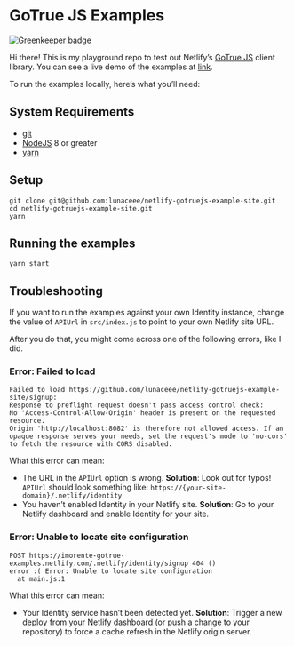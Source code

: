 # GoTrue JS Examples

[![Greenkeeper badge](https://badges.greenkeeper.io/logikinc/netlify-gotruejs-example-site.svg)](https://greenkeeper.io/)

Hi there! This is my playground repo to test out Netlify’s [GoTrue JS](https://github.com/netlify/gotrue-js) client library. You can see a live demo of the examples at [link](https://lunaceee-gotruejs.netlify.com/).

To run the examples locally, here’s what you’ll need:

## System Requirements

* [git](https://git-scm.com)
* [NodeJS](nodejs.org) 8 or greater
* [yarn](yarnpkg.com)

## Setup

```
git clone git@github.com:lunaceee/netlify-gotruejs-example-site.git
cd netlify-gotruejs-example-site.git
yarn
```

## Running the examples

```
yarn start
```

## Troubleshooting

If you want to run the examples against your own Identity instance, change the
value of `APIUrl` in `src/index.js` to point to your own Netlify site URL.

After you do that, you might come across one of the following errors, like I did.

### Error: Failed to load

```
Failed to load https://github.com/lunaceee/netlify-gotruejs-example-site/signup:
Response to preflight request doesn't pass access control check:
No 'Access-Control-Allow-Origin' header is present on the requested resource.
Origin 'http://localhost:8082' is therefore not allowed access. If an opaque response serves your needs, set the request's mode to 'no-cors' to fetch the resource with CORS disabled.
```

What this error can mean:

* The URL in the `APIUrl` option is wrong. **Solution**: Look out for typos! `APIUrl` should look something like: `https://{your-site-domain}/.netlify/identity`
* You haven’t enabled Identity in your Netlify site. **Solution**: Go to your Netlify dashboard and enable Identity for your site.

### Error: Unable to locate site configuration

```
POST https://imorente-gotrue-examples.netlify.com/.netlify/identity/signup 404 ()
error :( Error: Unable to locate site configuration
  at main.js:1
```

What this error can mean:

* Your Identity service hasn’t been detected yet. **Solution**: Trigger a new
  deploy from your Netlify dashboard (or push a change to your repository) to
  force a cache refresh in the Netlify origin server.

